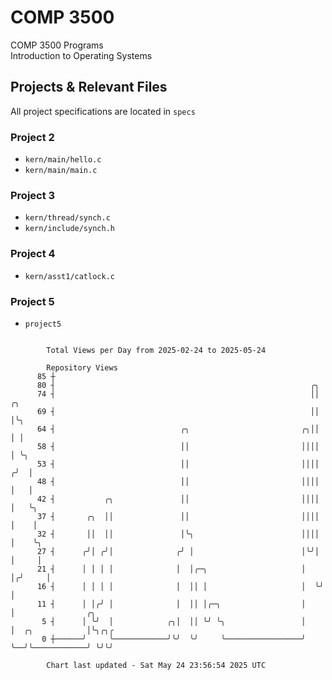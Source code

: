 # COMP 3500
COMP 3500 Programs  
Introduction to Operating Systems  
## Projects & Relevant Files
All project specifications are located in `specs`
### Project 2
- `kern/main/hello.c`
- `kern/main/main.c`
### Project 3
- `kern/thread/synch.c`
- `kern/include/synch.h`
### Project 4
- `kern/asst1/catlock.c`
### Project 5
- `project5`

```

        Total Views per Day from 2025-02-24 to 2025-05-24

        Repository Views
      85 ┼
      80 ┤                                                         ╭╮
      74 ┤                                                         ││  ╭╮
      69 ┤                                                         ││  │╰╮
      64 ┤                            ╭╮                         ╭╮││  │ │
      58 ┤                            ││                         ││││  │ ╰╮
      53 ┤                            ││                         ││││ ╭╯  │
      48 ┤                            ││                         ││││ │   │
      42 ┤           ╭╮               ││                         ││││ │   ╰╮
      37 ┤       ╭╮  ││               ││                         ││││ │    │
      32 ┤       ││  ││               │╰╮                        ││││ │    ╰╮
      27 ┤      ╭╯│ ╭╯│              ╭╯ │                        │╰╯│ │     │
      21 ┤      │ │ │ │              │  │╭─╮                     │  │╭╯     │
      16 ┤      │ │ │ │              │  ││ │                     │  ╰╯      │
      11 ┤      │ │╭╯ │              │  ││ │╭─╮                  │          │                ╭╮
       5 ┤      │ ╰╯  │            ╭╮│  ││ ╰╯ ╰╮                 │          │  ╭╮            │╰╮╭╮╭
       0 ┼──────╯     ╰────────────╯╰╯  ╰╯     ╰─────────────────╯          ╰──╯╰────────────╯ ╰╯╰╯

        Chart last updated - Sat May 24 23:56:54 2025 UTC
        
```
